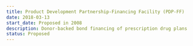 ```yaml
---
title: Product Development Partnership-Financing Facility (PDP-FF)
date: 2018-03-13
start_date: Proposed in 2008
description: Donor-backed bond financing of prescription drug plans
status: Proposed
---
```

